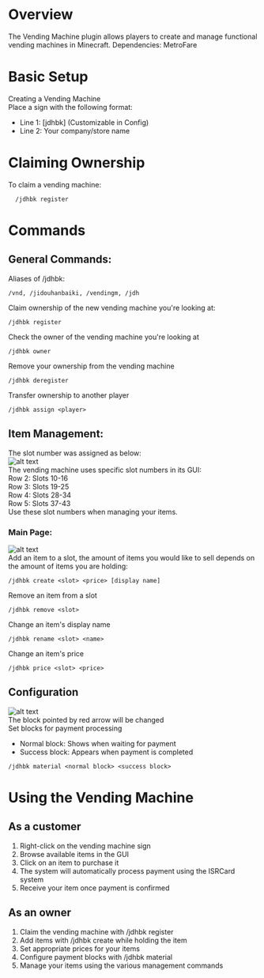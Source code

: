 # Overview
The Vending Machine plugin allows players to create and manage functional vending machines in Minecraft.
Dependencies: MetroFare
# Basic Setup
Creating a Vending Machine
<br>
Place a sign with the following format:
- Line 1: [jdhbk] (Customizable in Config)
- Line 2: Your company/store name

# Claiming Ownership
To claim a vending machine:
````
  /jdhbk register
````

# Commands
## General Commands:
Aliases of /jdhbk:
````
/vnd, /jidouhanbaiki, /vendingm, /jdh
````
Claim ownership of the new vending machine you're looking at:
````
/jdhbk register
````
Check the owner of the vending machine you're looking at
````
/jdhbk owner
````
Remove your ownership from the vending machine
````
/jdhbk deregister
````
Transfer ownership to another player
````
/jdhbk assign <player>
````
## Item Management:
The slot number was assigned as below:
<br>
![alt text](https://i.imgur.com/gK9plGo.png)
<br>
The vending machine uses specific slot numbers in its GUI:
<br>
Row 2: Slots 10-16
<br>
Row 3: Slots 19-25
<br>
Row 4: Slots 28-34
<br>
Row 5: Slots 37-43
<br>
Use these slot numbers when managing your items.
### Main Page:
![alt text](https://i.imgur.com/HDAdYVs.png)
<br>
Add an item to a slot, the amount of items you would like to sell depends on the amount of items you are holding:
````
/jdhbk create <slot> <price> [display name]
````
Remove an item from a slot
````
/jdhbk remove <slot>
````
Change an item's display name
````
/jdhbk rename <slot> <name>
````
Change an item's price
````
/jdhbk price <slot> <price>
````

## Configuration
![alt text](https://i.imgur.com/vcJB4Iy.png)
<br>
The block pointed by red arrow will be changed
<br>
Set blocks for payment processing
- Normal block: Shows when waiting for payment
- Success block: Appears when payment is completed
````
/jdhbk material <normal block> <success block>
````

# Using the Vending Machine
## As a customer
1. Right-click on the vending machine sign
2. Browse available items in the GUI
3. Click on an item to purchase it
4. The system will automatically process payment using the ISRCard system
5. Receive your item once payment is confirmed
## As an owner
1. Claim the vending machine with /jdhbk register
2. Add items with /jdhbk create while holding the item
3. Set appropriate prices for your items
4. Configure payment blocks with /jdhbk material
5. Manage your items using the various management commands
